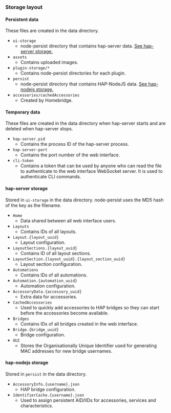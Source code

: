 ### Storage layout

#### Persistent data

These files are created in the data directory.

- `ui-storage`
    - node-persist directory that contains hap-server data. [See hap-server storage.](#hap-server-storage)
- `assets`
    - Contains uploaded images.
- `plugin-storage/*`
    - Contains node-persist directories for each plugin.
- `persist`
    - node-persist directory that contains HAP-NodeJS data. [See hap-nodejs storage.](#hap-nodejs-storage)
- `accessories/cachedAccessories`
    - Created by Homebridge.

#### Temporary data

These files are created in the data directory when hap-server starts and are deleted when hap-server stops.

- `hap-server.pid`
    - Contains the process ID of the hap-server process.
- `hap-server-port`
    - Contains the port number of the web interface.
- `cli-token`
    - Contains a token that can be used by anyone who can read the file to authenticate to the web interface
        WebSocket server. It is used to authenticate CLI commands.

#### hap-server storage

Stored in `ui-storage` in the data directory. node-persist uses the MD5 hash of the key as the filename.

- `Home`
    - Data shared between all web interface users.
- `Layouts`
    - Contains IDs of all layouts.
- `Layout.{layout_uuid}`
    - Layout configuration.
- `LayoutSections.{layout_uuid}`
    - Contains ID of all layout sections.
- `LayoutSection.{layout_uuid}.{layout_section_uuid}`
    - Layout section configuration.
- `Automations`
    - Contains IDs of all automations.
- `Automation.{automation_uuid}`
    - Automation configuration.
- `AccessoryData.{accessory_uuid}`
    - Extra data for accessories.
- `CachedAccessories`
    - Used to quickly add accessories to HAP bridges so they can start before the accessories become available.
- `Bridges`
    - Contains IDs of all bridges created in the web interface.
- `Bridge.{bridge_uuid}`
    - Bridge configuration.
- `OUI`
    - Stores the Organisationally Unique Identifier used for generating MAC addresses for new bridge usernames.

#### hap-nodejs storage

Stored in `persist` in the data directory.

- `AccessoryInfo.{username}.json`
    - HAP bridge configuration.
- `IdentifierCache.{username}.json`
    - Used to assign persistent AID/IIDs for accessories, services and characteristics.
